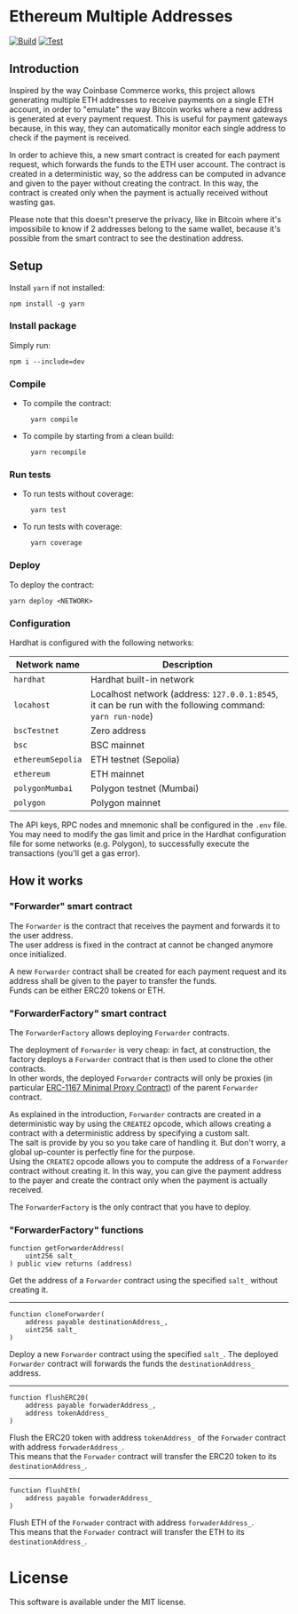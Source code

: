 # Ethereum Multiple Addresses
[![Build](https://github.com/ebellocchia/eth_multiple_addresses/actions/workflows/build.yml/badge.svg)](https://github.com/ebellocchia/eth_multiple_addresses/actions/workflows/build.yml)
[![Test](https://github.com/ebellocchia/eth_multiple_addresses/actions/workflows/test.yml/badge.svg)](https://github.com/ebellocchia/eth_multiple_addresses/actions/workflows/test.yml)

## Introduction

Inspired by the way Coinbase Commerce works, this project allows generating multiple ETH addresses to receive payments on a single ETH account, in order to "emulate" the way Bitcoin works where a new address is generated at every payment request. This is useful for payment gateways because, in this way, they can automatically monitor each single address to check if the payment is received.

In order to achieve this, a new smart contract is created for each payment request, which forwards the funds to the ETH user account.
The contract is created in a deterministic way, so the address can be computed in advance and given to the payer without creating the contract. In this way, the contract is created only when the payment is actually received without wasting gas.

Please note that this doesn't preserve the privacy, like in Bitcoin where it's impossibile to know if 2 addresses belong to the same wallet, because it's possible from the smart contract to see the destination address.

## Setup

Install `yarn` if not installed:

    npm install -g yarn

### Install package

Simply run:

    npm i --include=dev

### Compile

- To compile the contract:

        yarn compile

- To compile by starting from a clean build:

        yarn recompile

### Run tests

- To run tests without coverage:

        yarn test

- To run tests with coverage:

        yarn coverage

### Deploy

To deploy the contract:

    yarn deploy <NETWORK>

### Configuration

Hardhat is configured with the following networks:

|Network name|Description|
|---|---|
|`hardhat`|Hardhat built-in network|
|`locahost`|Localhost network (address: `127.0.0.1:8545`, it can be run with the following command: `yarn run-node`)|
|`bscTestnet`|Zero address|
|`bsc`|BSC mainnet|
|`ethereumSepolia`|ETH testnet (Sepolia)|
|`ethereum`|ETH mainnet|
|`polygonMumbai`|Polygon testnet (Mumbai)|
|`polygon`|Polygon mainnet|

The API keys, RPC nodes and mnemonic shall be configured in the `.env` file.\
You may need to modify the gas limit and price in the Hardhat configuration file for some networks (e.g. Polygon), to successfully execute the transactions (you'll get a gas error).

## How it works

### "Forwarder" smart contract

The `Forwarder` is the contract that receives the payment and forwards it to the user address.\
The user address is fixed in the contract at cannot be changed anymore once initialized.

A new `Forwarder` contract shall be created for each payment request and its address shall be given to the payer to transfer the funds.\
Funds can be either ERC20 tokens or ETH.

### "ForwarderFactory" smart contract

The `ForwarderFactory` allows deploying `Forwarder` contracts.

The deployment of `Forwarder` is very cheap: in fact, at construction, the factory deploys a `Forwarder` contract that is then used to clone the other contracts.\
In other words, the deployed `Forwarder` contracts will only be proxies (in particular [ERC-1167 Minimal Proxy Contract](https://eips.ethereum.org/EIPS/eip-1167)) of the parent `Forwarder` contract.

As explained in the introduction, `Forwarder` contracts are created in a deterministic way by using the `CREATE2` opcode, which allows creating a contract with a deterministic address by specifying a custom salt.\
The salt is provide by you so you take care of handling it. But don't worry, a global up-counter is perfectly fine for the purpose.\
Using the `CREATE2` opcode allows you to compute the address of a `Forwarder` contract without creating it. In this way, you can give the payment address to the payer and create the contract only when the payment is actually received.

The `ForwarderFactory` is the only contract that you have to deploy.

### "ForwarderFactory" functions

    function getForwarderAddress(
        uint256 salt_
    ) public view returns (address)

Get the address of a `Forwarder` contract using the specified `salt_` without creating it.

___

    function cloneForwarder(
        address payable destinationAddress_,
        uint256 salt_
    )

Deploy a new `Forwarder` contract using the specified `salt_`. The deployed `Forwarder` contract will forwards the funds the `destinationAddress_` address.

___

    function flushERC20(
        address payable forwaderAddress_,
        address tokenAddress_
    )

Flush the ERC20 token with address `tokenAddress_` of the `Forwader` contract with address `forwaderAddress_`.\
This means that the `Forwader` contract will transfer the ERC20 token to its `destinationAddress_`.
___

    function flushEth(
        address payable forwaderAddress_
    )

Flush ETH of the `Forwader` contract with address `forwaderAddress_`.\
This means that the `Forwader` contract will transfer the ETH to its `destinationAddress_`.

# License

This software is available under the MIT license.
